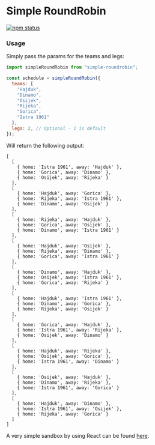 # Simple RoundRobin

[![npm status](https://img.shields.io/badge/npm-v1.0.2-brightgreen.svg)](https://www.npmjs.org/package/simple-roundrobin)

### Usage

Simply pass the params for the teams and legs:

```js
import simpleRoundRobin from "simple-roundrobin";

const schedule = simpleRoundRobin({
  teams: [
    "Hajduk",
    "Dinamo",
    "Osijek",
    "Rijeka",
    "Gorica",
    "Istra 1961"
  ],
  legs: 2, // Optional - 1 is default
});
```

Will return the following output:

```
[
  [
    { home: 'Istra 1961', away: 'Hajduk' },
    { home: 'Gorica', away: 'Dinamo' },
    { home: 'Osijek', away: 'Rijeka' }
  ],
  [
    { home: 'Hajduk', away: 'Gorica' },
    { home: 'Rijeka', away: 'Istra 1961' },
    { home: 'Dinamo', away: 'Osijek' }
  ],
  [
    { home: 'Rijeka', away: 'Hajduk' },
    { home: 'Gorica', away: 'Osijek' },
    { home: 'Dinamo', away: 'Istra 1961' }
  ],
  [
    { home: 'Hajduk', away: 'Osijek' },
    { home: 'Rijeka', away: 'Dinamo' },
    { home: 'Gorica', away: 'Istra 1961' }
  ],
  [
    { home: 'Dinamo', away: 'Hajduk' },
    { home: 'Osijek', away: 'Istra 1961' },
    { home: 'Gorica', away: 'Rijeka' }
  ],
  [
    { home: 'Hajduk', away: 'Istra 1961' },
    { home: 'Dinamo', away: 'Gorica' },
    { home: 'Rijeka', away: 'Osijek' }
  ],
  [
    { home: 'Gorica', away: 'Hajduk' },
    { home: 'Istra 1961', away: 'Rijeka' },
    { home: 'Osijek', away: 'Dinamo' }
  ],
  [
    { home: 'Hajduk', away: 'Rijeka' },
    { home: 'Osijek', away: 'Gorica' },
    { home: 'Istra 1961', away: 'Dinamo' }
  ],
  [
    { home: 'Osijek', away: 'Hajduk' },
    { home: 'Dinamo', away: 'Rijeka' },
    { home: 'Istra 1961', away: 'Gorica' }
  ],
  [
    { home: 'Hajduk', away: 'Dinamo' },
    { home: 'Istra 1961', away: 'Osijek' },
    { home: 'Rijeka', away: 'Gorica' }
  ]
]
```

A very simple sandbox by using React can be found [here](https://codesandbox.io/s/reverent-lamport-05gso9).
